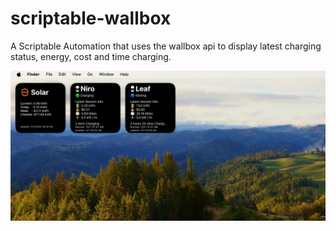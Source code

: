 # scriptable-wallbox
A Scriptable Automation that uses the wallbox api to display latest charging status, energy, cost and time charging.

![Preview1](./preview.png)